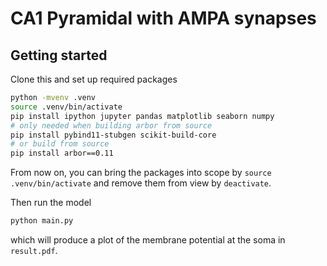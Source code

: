 # CA1 Pyramidal with AMPA synapses

## Getting started

Clone this and set up required packages

``` sh
python -mvenv .venv
source .venv/bin/activate
pip install ipython jupyter pandas matplotlib seaborn numpy
# only needed when building arbor from source
pip install pybind11-stubgen scikit-build-core
# or build from source
pip install arbor==0.11 
```
From now on, you can bring the packages into scope by `source .venv/bin/activate`
and remove them from view by `deactivate`.

Then run the model
``` sh
python main.py
```
which will produce a plot of the membrane potential at the soma in `result.pdf`.
